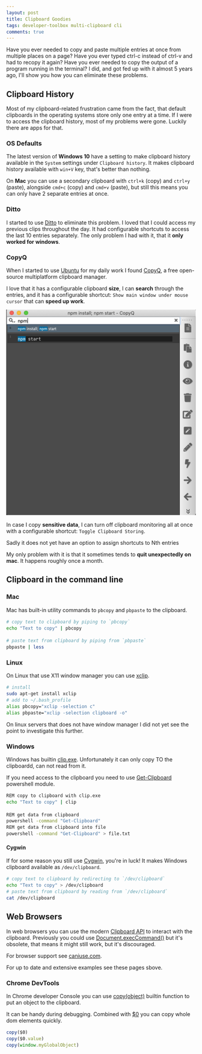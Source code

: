 ```yaml
---
layout: post
title: Clipboard Goodies
tags: developer-toolbox multi-clipboard cli
comments: true
---
```


Have you ever needed to copy and paste multiple entries at once from multiple places on a page?
Have you ever typed ctrl-c instead of ctrl-v and had to recopy it again?
Have you ever needed to copy the output of a program running in the terminal?
I did, and got fed up with it almost 5 years ago, I'll show you how you can eliminate these problems.

## Clipboard History

Most of my clipboard-related frustration came from the fact, that default clipboards
in the operating systems store only one entry at a time.
If I were to access the clipboard history, most of my problems were gone.
Luckily there are apps for that.

### OS Defaults

The latest version of **Windows 10** have a setting to make clipboard history
available in the `System` settings under `Clipboard history`.
It makes clipboard history available with `win+V` key, that's better than nothing.

On **Mac** you can use a secondary clipboard with `ctrl+k` (copy) and `ctrl+y` (paste),
alongside `cmd+c` (copy) and `cmd+v` (paste),
but still this means you can only have 2 separate entries at once.

### Ditto

I started to use [Ditto](https://ditto-cp.sourceforge.io/) to eliminate this problem.
I loved that I could access my previous clips throughout the day.
It had configurable shortcuts to access the last 10 entries separately.
The only problem I had with it, that it **only worked for windows**.

### CopyQ

When I started to use [Ubuntu](https://ubuntu.com/) for my daily work I found
[CopyQ](https://hluk.github.io/CopyQ/),
a free open-source multiplatform clipboard manager.

I love that it has a configurable
clipboard **size**, I can **search** through the entries,
and it has a configurable shortcut: `Show main window under mouse cursor` that can **speed up work**.

![Search through clipboard entries on mac](/assets/post/2021-01-20-cipboard-goodies-copyq-find.png)

In case I copy **sensitive data**, I can turn off clipboard monitoring all at once with a configurable shortcut:
`Toggle Clipboard Storing`.

Sadly it does not yet have an option to assign shortcuts to Nth entries

My only problem with it is that it sometimes tends to **quit unexpectedly on mac**. It happens roughly once a month.

## Clipboard in the command line

### Mac

Mac has built-in utility commands to `pbcopy` and `pbpaste` to the clipboard.

```bash
# copy text to clipboard by piping to `pbcopy`
echo "Text to copy" | pbcopy

# paste text from clipboard by piping from `pbpaste`
pbpaste | less
```

### Linux

On Linux that use X11 window manager you can use [xclip](https://github.com/astrand/xclip).

```bash
# install
sudo apt-get install xclip
# add to ~/.bash_profile
alias pbcopy="xclip -selection c"
alias pbpaste="xclip -selection clipboard -o"
```

On linux servers that does not have window manager I did not yet see the point to investigate this further.

### Windows

Windows has builtin [clip.exe](https://docs.microsoft.com/en-us/windows-server/administration/windows-commands/clip).
Unfortunately it can only copy TO the clipboardd, can not read from it.

If you need access to the clipboard you need to use
[Get-Clipboard](https://docs.microsoft.com/en-us/powershell/module/microsoft.powershell.management/get-clipboard?view=powershell-7.1)
powershell module.

```bash
REM copy to clipboard with clip.exe
echo "Text to copy" | clip

REM get data from clipboard
powershell -command "Get-Clipboard"
REM get data from clipboard into file
powershell -command "Get-Clipboard" > file.txt
```

#### Cygwin

If for some reason you still use [Cygwin](https://cygwin.com/cygwin-ug-net/using-specialnames.html),
you're in luck!
It makes Windows clipboard available as `/dev/clipboard`.

```bash
# copy text to clipboard by redirecting to `/dev/clipboard`
echo "Text to copy" > /dev/clipboard
# paste text from clipboard by reading from `/dev/clipboard`
cat /dev/clipboard
```

## Web Browsers

In web browsers you can use the modern
[Clipboard API](https://developer.mozilla.org/en-US/docs/Web/API/Clipboard_API)
to interact with the clipboard.
Previously you could use
[Document.execCommand()](https://developer.mozilla.org/en-US/docs/Web/API/Document/execCommand)
but it's obsolete, that means it might still work, but it's discouraged.

For browser support see [caniuse.com](https://caniuse.com/?search=clipboard).

For up to date and extensive examples see these pages sbove.

### Chrome DevTools

In Chrome developer Console you can use
[copy(object)](https://developers.google.com/web/tools/chrome-devtools/console/utilities#copy)
builtin function to put an object to the clipboard.

It can be handy during debugging.
Combined with [$0](https://developers.google.com/web/tools/chrome-devtools/console/utilities#dom) you can copy whole dom elements quickly.

```js
copy($0)
copy($0.value)
copy(window.myGlobalObject)
```
